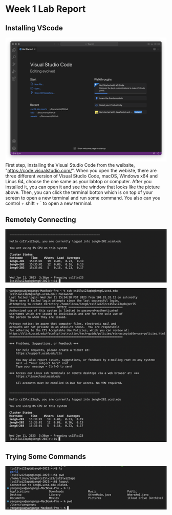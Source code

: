 # Week 1 Lab Report

## Installing VScode
![Image](Lab1-3.png)
First step, installing the Visual Studio Code from the weibsite, "https://code.visualstudio.com/". When you open the webiste, there are three different version of Visual Studio Code, macOS, Windows x64 and Linus 64, choose the one same as your labtop or computer. After you installed it, you can open it and see the window that looks like the picture above. Then, you can click the terminal botton which is on top of your screen to open a new terminal and run some command. You also can you control + shift + ` to open a new terminal.

## Remotely Connecting
![Image](Lab1-4.png)

![Image](Lab1-4-1.png)

## Trying Some Commands
![Image](Lab1-5.png)

